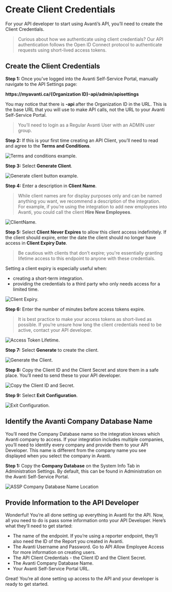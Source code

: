 # Create Client Credentials
For your API developer to start using Avanti’s API, you’ll need to create the Client Credentials.

<!-- theme: info -->
>Curious about how we authenticate using client credentials? Our API authentication follows the Open ID Connect protocol to authenticate requests using short-lived access tokens.

## Create the Client Credentials
**Step 1:** Once you've logged into the Avanti Self-Service Portal, manually navigate to the API Settings page:

**https&#58;//myavanti.ca/{Organization ID}-api/admin/apisettings** 

You may notice that there is  **-api** after the Organization ID in the URL. This is the base URL that you will use to make API calls, not the URL to your Avanti Self-Service Portal.

<!-- theme: info -->
>You’ll need to login as a Regular Avanti User with an ADMIN user group.  


**Step 2:** If this is your first time creating an API Client, you’ll need to read and agree to the **Terms and Conditions**.

![Terms and conditions example.](https://firebasestorage.googleapis.com/v0/b/avanti-hcm.appspot.com/o/api-docs%2Fterms-conditions.png?alt=media&token=c558e359-8a26-4b55-b161-f8ce30ee45f2)

**Step 3:** Select **Generate Client**.

![Generate client button example.](https://firebasestorage.googleapis.com/v0/b/avanti-hcm.appspot.com/o/api-docs%2FClient%20Credentials%2FGenerateClients.png?alt=media&token=883ae45b-b7a4-4047-ac22-519b61f6d642)

**Step 4:** Enter a description in **Client Name**. 

<!-- theme: info -->
>While client names are for display purposes only and can be named anything you want, we recommend a description of the integration. 
For example, if you’re using the integration to add new employees into Avanti, you could call the client **Hire New Employees**. 

![ClientName.](https://firebasestorage.googleapis.com/v0/b/avanti-hcm.appspot.com/o/api-docs%2FClient%20Credentials%2FClientName.png?alt=media&token=ee4a7b33-3c76-4e64-bdd4-43d53c7318df)

**Step 5:** Select **Client Never Expires** to allow this client access indefinitely. If the client should expire, enter the date the client should no longer have access in **Client Expiry Date**. 

<!-- theme: info -->
>Be cautious with clients that don’t expire; you're essentially granting lifetime access to this endpoint to anyone with these credentials. 

Setting a client expiry is especially useful when:
- creating a short-term integration.
- providing the credentials to a third party who only needs access for a limited time.

![Client Expiry.](https://firebasestorage.googleapis.com/v0/b/avanti-hcm.appspot.com/o/api-docs%2FClient%20Credentials%2FClientExpiry.png?alt=media&token=776808de-8fb0-42fc-b14a-046bc8fac5a6)

**Step 6:** Enter the number of minutes before access tokens expire. 

<!-- theme: info -->
>It is best practice to make your access tokens as short-lived as possible. If you’re unsure how long the client credentials need to be active, contact your API developer. 

![Access Token Lifetime.](https://firebasestorage.googleapis.com/v0/b/avanti-hcm.appspot.com/o/api-docs%2FClient%20Credentials%2FAccessTokenLifetime.png?alt=media&token=d2361089-4943-43e5-b20b-15fc8523b8a4)

**Step 7:** Select **Generate** to create the client. 

![Generate the Client.](https://firebasestorage.googleapis.com/v0/b/avanti-hcm.appspot.com/o/api-docs%2FClient%20Credentials%2FGenerateTheClient.png?alt=media&token=a66b34b4-027b-405e-862a-58c418f346eb)

**Step 8:** Copy the Client ID and the Client Secret and store them in a safe place. You’ll need to send these to your API developer. 

![Copy the Client ID and Secret.](https://firebasestorage.googleapis.com/v0/b/avanti-hcm.appspot.com/o/api-docs%2FClient%20Credentials%2FCopyClient.png?alt=media&token=c3a54a89-4547-4c2a-8067-aa12290d8643)


**Step 9:** Select **Exit Configuration**. 

![Exit Configuration.](https://firebasestorage.googleapis.com/v0/b/avanti-hcm.appspot.com/o/api-docs%2FClient%20Credentials%2FExitConfig.png?alt=media&token=5073d9c3-e4bc-4e76-858f-a1cf63329d6f)


## Identify the Avanti Company Database Name
You’ll need the Company Database name so the integration knows which Avanti company to access. If your integration includes multiple companies, you’ll need to identify every company and provide them to your API Developer. This name is different from the company name you see displayed when you select the company in Avanti.

**Step 1:** Copy the **Company Database** on the System Info Tab in Administration Settings.
By default, this can be found in Administration on the Avanti Self-Service Portal. 

![ASSP Company Database Name Location](https://firebasestorage.googleapis.com/v0/b/avanti-hcm.appspot.com/o/api-docs%2FClient%20Credentials%2FCompanyDatabaseName.png?alt=media&token=ac4ffec3-14db-4da7-921d-834eb5fe7e75)

## Provide Information to the API Developer
Wonderful! You’re all done setting up everything in Avanti for the API. Now, all you need to do is pass some information onto your API Developer. Here’s what they’ll need to get started:
- The name of the endpoint. If you’re using a reporter endpoint, they’ll also need the ID of the Report you created in Avanti.
- The Avanti Username and Password. Go to API Allow Employee Access for more information on creating users. 
- The API Client Credentials - the Client ID and the Client Secret. 
- The Avanti Company Database Name.
- Your Avanti Self-Service Portal URL.

Great! You’re all done setting up access to the API and your developer is ready to get started. 